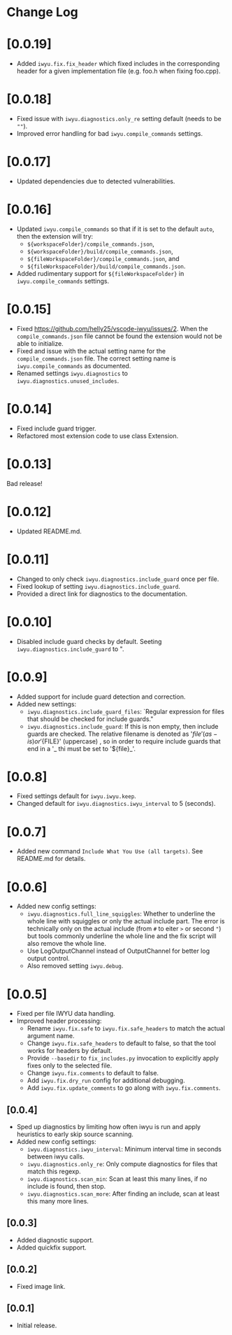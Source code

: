 # Change Log

# [0.0.19]

* Added `iwyu.fix.fix_header` which fixed includes in the corresponding header for a given implementation file (e.g. foo.h when fixing foo.cpp).

# [0.0.18]

* Fixed issue with `iwyu.diagnostics.only_re` setting default (needs to be `""`).
* Improved error handling for bad `iwyu.compile_commands` settings.

# [0.0.17]

* Updated dependencies due to detected vulnerabilities.

# [0.0.16]

* Updated `iwyu.compile_commands` so that if it is set to the default `auto`, then the extension will try:
  - `${workspaceFolder}/compile_commands.json`,
  - `${workspaceFolder}/build/compile_commands.json`,
  - `${fileWorkspaceFolder}/compile_commands.json`, and
  - `${fileWorkspaceFolder}/build/compile_commands.json`.
* Added rudimentary support for `${fileWorkspaceFolder}` in `iwyu.compile_commands` settings.

# [0.0.15]

* Fixed https://github.com/helly25/vscode-iwyu/issues/2. When the `compile_commands.json` file cannot be found the extension would not be able to initialize.
* Fixed and issue with the actual setting name for the `compile_commands.json` file. The correct setting name is
`iwyu.compile_commands` as documented.
* Renamed settings `iwyu.diagnostics` to `iwyu.diagnostics.unused_includes`.

# [0.0.14]

* Fixed include guard trigger.
* Refactored most extension code to use class Extension.

# [0.0.13]

Bad release!

# [0.0.12]

* Updated README.md.

# [0.0.11]

* Changed to only check `iwyu.diagnostics.include_guard` once per file.
* Fixed lookup of setting `iwyu.diagnostics.include_guard`.
* Provided a direct link for diagnostics to the documentation.

# [0.0.10]

* Disabled include guard checks by default. Seeting `iwyu.diagnostics.include_guard` to ".

# [0.0.9]

* Added support for include guard detection and correction.
* Added new settings:
  - `iwyu.diagnostics.include_guard_files`: `Regular expression for files that should be checked for include guards."
  - `iwyu.diagnostics.include_guard`: If this is non empty, then include guards are checked. The relative filename is denoted as '${file}' (as-is) or '${FILE}' (uppercase) , so in order to require include guards that end in a '_ thi must be set to '${file}_'.

# [0.0.8]

* Fixed settings default for `iwyu.iwyu.keep`.
* Changed default for `iwyu.diagnostics.iwyu_interval` to 5 (seconds).

# [0.0.7]

* Added new command `Include What You Use (all targets)`. See README.md for details.

# [0.0.6]

* Added new config settings:
  -  `iwyu.diagnostics.full_line_squiggles`: Whether to underline the whole line with squiggles or only the actual include part. The error is technically only on the actual include (from `#` to eiter `>` or second `"`) but tools commonly underline the whole line and the fix script will also remove the whole line.
  - Use LogOutputChannel instead of OutputChannel for better log output control.
  - Also removed setting `iwyu.debug`.

# [0.0.5]

* Fixed per file IWYU data handling.
* Improved header processing:
    - Rename `iwyu.fix.safe` to `iwyu.fix.safe_headers` to match the actual argument name.
    - Change `iwyu.fix.safe_headers` to default to false, so that the tool works for headers by default.
    - Provide `--basedir` to `fix_includes.py` invocation to explicitly apply fixes only to the selected file.
    - Change `iwyu.fix.comments` to default to false.
    - Add `iwyu.fix.dry_run` config for additional debugging.
    - Add `iwyu.fix.update_comments` to go along with `iwyu.fix.comments`.

## [0.0.4]

* Sped up diagnostics by limiting how often iwyu is run and apply heuristics to early skip source scanning.
* Added new config settings:
    - `iwyu.diagnostics.iwyu_interval`: Minimum interval time in seconds between iwyu calls.
    - `iwyu.diagnostics.only_re`: Only compute diagnostics for files that match this regexp.
    - `iwyu.diagnostics.scan_min`: Scan at least this many lines, if no include is found, then stop.
    - `iwyu.diagnostics.scan_more`: After finding an include, scan at least this many more lines.

## [0.0.3]

* Added diagnostic support.
* Added quickfix support.

## [0.0.2]

* Fixed image link.

## [0.0.1]

* Initial release.
